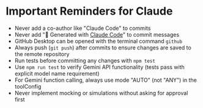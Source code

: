 # Important Reminders for Claude

- Never add a co-author like "Claude Code" to commits
- Never add "🤖 Generated with [Claude Code](https://claude.ai/code)" to commit messages
- GitHub Desktop can be opened with the terminal command `github`
- Always push (`git push`) after commits to ensure changes are saved to the remote repository
- Run tests before committing any changes with `npm test`
- Use `npm run test` to verify Gemini API functionality (tests pass with explicit model name requirement)
- For Gemini function calling, always use mode "AUTO" (not "ANY") in the toolConfig
- Never implement mocking or simulations without asking for approval first